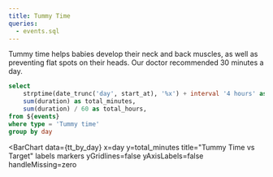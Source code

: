 ```yaml
---
title: Tummy Time
queries:
  - events.sql
---
```


Tummy time helps babies develop their neck and back muscles, as well as preventing flat spots on their heads. Our doctor recommended 30 minutes a day.


```sql tt_by_day
select
    strptime(date_trunc('day', start_at), '%x') + interval '4 hours' as day,
    sum(duration) as total_minutes,
    sum(duration) / 60 as total_hours,
from ${events}
where type = 'Tummy time'
group by day
```

<BarChart
    data={tt_by_day}
    x=day
    y=total_minutes
    title="Tummy Time vs Target"
    labels
    markers
    yGridlines=false
    yAxisLabels=false
    handleMissing=zero
>
<ReferenceLine y=30 label="Recommended Level" />
</BarChart>

